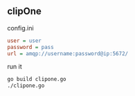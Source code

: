 ## clipOne

config.ini

```ini
user = user
password = pass
url = amqp://username:password@ip:5672/
```

run it

```bash
go build clipone.go
./clipone.go
```

